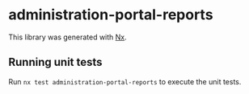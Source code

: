# administration-portal-reports

This library was generated with [Nx](https://nx.dev).

## Running unit tests

Run `nx test administration-portal-reports` to execute the unit tests.
